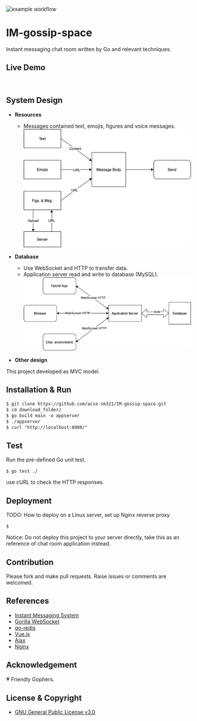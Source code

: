 ![example workflow](https://github.com/acse-sm321/IM-gossip-space/actions/workflows/test.yml/badge.svg)
# IM-gossip-space
Instant messaging chat room written by Go and relevant techniques.

## Live Demo
![]()

## System Design
- **Resources**     
  - Messages contained text, emojis, figures and voice messages.
![Resources](desgin1.png)

- **Database**          
  - Use WebSocket and HTTP to transfer data.
  - Application server read and write to database (MySQL).
![Database](design2.png)

- **Other design**    

This project developed as MVC model.

## Installation & Run
```
$ git clone https://github.com/acse-sm321/IM-gossip-space.git
$ cd download_folder/
$ go build main -o appserver
$ ./appserver
$ curl "http://localhost:8080/"
```

## Test
Run the pre-defined Go unit test.
```
$ go test ./
```
use cURL to check the HTTP responses.

## Deployment
TODO: How to deploy on a Linux server, set up Nginx reverse proxy
```
$
```
Notice: Do not deploy this project to your server directly, take this as an reference of chat room application instead.

## Contribution
Please fork and make pull requests. Raise issues or comments are welcomed.

## References
- [Instant Messaging System](https://cloud.tencent.com/developer/article/1658166)
- [Gorilla WebSocket](https://github.com/gorilla/websocket)
- [go-redis](https://github.com/go-redis/redis)
- [Vue.js](https://vuejs.org/)
- [Ajax](https://developer.mozilla.org/en-US/docs/Web/Guide/AJAX)
- [Nginx](https://www.nginx.com/)

## Acknowledgement
:heartpulse: Friendly Gophers.

## License & Copyright
- [GNU General Public License v3.0](https://github.com/acse-sm321/IM-gossip-space/blob/main/LICENSE)